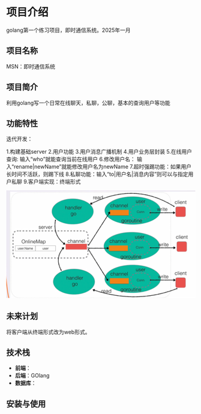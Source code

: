 # 项目介绍

golang第一个练习项目，即时通信系统。2025年一月

## 项目名称

MSN：即时通信系统

## 项目简介

利用golang写一个日常在线聊天，私聊，公聊，基本的查询用户等功能

## 功能特性

迭代开发：

1.构建基础server
2.用户功能
3.用户消息广播机制
4.用户业务层封装
5.在线用户查询: 输入“who”就能查询当前在线用户
6.修改用户名： 输入“rename|newName”就能修改用户名为newName
7.超时强踢功能：如果用户长时间不活跃，则踢下线
8.私聊功能：输入“to|用户名|消息内容”则可以与指定用户私聊
9.客户端实现：终端形式

![架构图](image.png)

## 未来计划
将客户端从终端形式改为web形式。

## 技术栈

- **前端**：
- **后端**：GOlang
- **数据库**：

## 安装与使用
